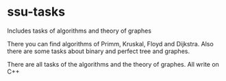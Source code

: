 ssu-tasks
=========

Includes tasks of algorithms and theory of graphes

There you can find algorithms of Primm, Kruskal, Floyd and Dijkstra. Also there are some tasks about binary and perfect tree and graphes.

There are all tasks of the algorithms and the theory of graphes. All write on C++